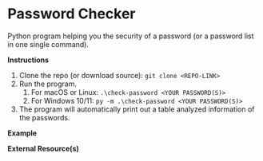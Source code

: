 # Password Checker

Python program helping you the security of a password (or a password list in one single command).

**Instructions**

1. Clone the repo (or download source): `git clone <REPO-LINK>`
2. Run the program.
   1. For macOS or Linux: `.\check-password <YOUR PASSWORD(S)>`
   2. For Windows 10/11: `py -m .\check-password <YOUR PASSWORD(S)>`
3. The program will automatically print out a table analyzed information of the passwords.   

**Example**


**External Resource(s)**
